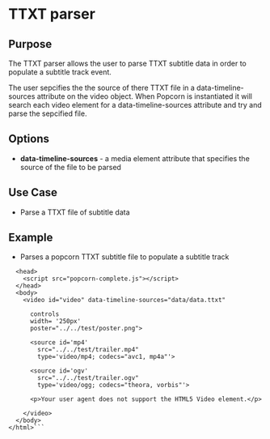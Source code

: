 # TTXT parser #

## Purpose ##

The TTXT parser allows the user to parse TTXT subtitle data in order to populate a subtitle track event.
 
The user sepcifies the the source of there TTXT file in a data-timeline-sources attribute on the video object.  When Popcorn is instantiated it will search each video element for a data-timeline-sources attribute and try and parse the sepcified file.

## Options ##

* **data-timeline-sources** - a media element attribute that specifies the source of the file to be parsed

## Use Case ##

* Parse a TTXT file of subtitle data 

## Example ##

* Parses a popcorn TTXT subtitle file to populate a subtitle track 

```<html>
  <head>
    <script src="popcorn-complete.js"></script>
  </head>
  <body>
    <video id="video" data-timeline-sources="data/data.ttxt"

      controls
      width= '250px'
      poster="../../test/poster.png"> 

      <source id='mp4'
        src="../../test/trailer.mp4"
        type='video/mp4; codecs="avc1, mp4a"'> 

      <source id='ogv'
        src="../../test/trailer.ogv"
        type='video/ogg; codecs="theora, vorbis"'> 

      <p>Your user agent does not support the HTML5 Video element.</p> 

    </video> 
  </body>
</html>```
